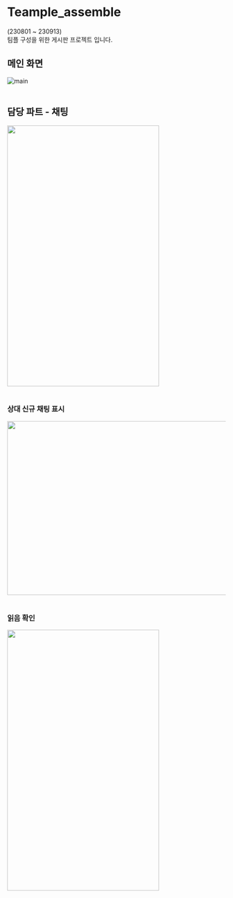 # Teample_assemble

(230801 ~ 230913)<br>
팀플 구성을 위한 게시판 프로젝트 입니다.

## 메인 화면
![main](https://github.com/Azsaii/Teample_assemble/assets/120641012/308e8d52-bf7b-4e80-b73c-1208dbbd9ce2)
<br><br>

## 담당 파트 - 채팅
<img src="https://private-user-images.githubusercontent.com/120641012/311892494-388d6eed-35a6-4cbd-b1bd-03359cb091c9.PNG?jwt=eyJhbGciOiJIUzI1NiIsInR5cCI6IkpXVCJ9.eyJpc3MiOiJnaXRodWIuY29tIiwiYXVkIjoicmF3LmdpdGh1YnVzZXJjb250ZW50LmNvbSIsImtleSI6ImtleTUiLCJleHAiOjE3MTAxOTk3ODksIm5iZiI6MTcxMDE5OTQ4OSwicGF0aCI6Ii8xMjA2NDEwMTIvMzExODkyNDk0LTM4OGQ2ZWVkLTM1YTYtNGNiZC1iMWJkLTAzMzU5Y2IwOTFjOS5QTkc_WC1BbXotQWxnb3JpdGhtPUFXUzQtSE1BQy1TSEEyNTYmWC1BbXotQ3JlZGVudGlhbD1BS0lBVkNPRFlMU0E1M1BRSzRaQSUyRjIwMjQwMzExJTJGdXMtZWFzdC0xJTJGczMlMkZhd3M0X3JlcXVlc3QmWC1BbXotRGF0ZT0yMDI0MDMxMVQyMzI0NDlaJlgtQW16LUV4cGlyZXM9MzAwJlgtQW16LVNpZ25hdHVyZT01NTI4Y2Q4YmQwZDc2NzlmMzNjN2ViMDJjZmM0NzQwZmYwNGQwMjRhYzk3ZGExM2E3OTA3NjNlZDgwMzNiOWNhJlgtQW16LVNpZ25lZEhlYWRlcnM9aG9zdCZhY3Rvcl9pZD0wJmtleV9pZD0wJnJlcG9faWQ9MCJ9.LELo0BGW5JzbWJLB94UXetvKXduF0RCCMkDiVTLH3UY"  width="350" height="600"/> 
<br><br>

### 상대 신규 채팅 표시
<img src="https://private-user-images.githubusercontent.com/120641012/311892505-0431415c-7d00-4210-a659-ea6873e86acc.PNG?jwt=eyJhbGciOiJIUzI1NiIsInR5cCI6IkpXVCJ9.eyJpc3MiOiJnaXRodWIuY29tIiwiYXVkIjoicmF3LmdpdGh1YnVzZXJjb250ZW50LmNvbSIsImtleSI6ImtleTUiLCJleHAiOjE3MTAxOTk3ODksIm5iZiI6MTcxMDE5OTQ4OSwicGF0aCI6Ii8xMjA2NDEwMTIvMzExODkyNTA1LTA0MzE0MTVjLTdkMDAtNDIxMC1hNjU5LWVhNjg3M2U4NmFjYy5QTkc_WC1BbXotQWxnb3JpdGhtPUFXUzQtSE1BQy1TSEEyNTYmWC1BbXotQ3JlZGVudGlhbD1BS0lBVkNPRFlMU0E1M1BRSzRaQSUyRjIwMjQwMzExJTJGdXMtZWFzdC0xJTJGczMlMkZhd3M0X3JlcXVlc3QmWC1BbXotRGF0ZT0yMDI0MDMxMVQyMzI0NDlaJlgtQW16LUV4cGlyZXM9MzAwJlgtQW16LVNpZ25hdHVyZT0wYTczZGE2Zjc0ZDRhODk3ZDc1ZjgxZDFlNzBlMTgzZjk5OTgyNTA4OWM2NzllOGJjZTc4NzU2NjA3YjRkMTViJlgtQW16LVNpZ25lZEhlYWRlcnM9aG9zdCZhY3Rvcl9pZD0wJmtleV9pZD0wJnJlcG9faWQ9MCJ9.b9vUyRPVY4LflVAlRXp1LsrSsuevkCaSN6WjRXwLUUA"  width="1200" height="400"/>
<br><br>

### 읽음 확인
<img src="https://private-user-images.githubusercontent.com/120641012/311892511-39f9e9ed-0541-4731-b7f4-0de1f41c8596.PNG?jwt=eyJhbGciOiJIUzI1NiIsInR5cCI6IkpXVCJ9.eyJpc3MiOiJnaXRodWIuY29tIiwiYXVkIjoicmF3LmdpdGh1YnVzZXJjb250ZW50LmNvbSIsImtleSI6ImtleTUiLCJleHAiOjE3MTAxOTk3ODksIm5iZiI6MTcxMDE5OTQ4OSwicGF0aCI6Ii8xMjA2NDEwMTIvMzExODkyNTExLTM5ZjllOWVkLTA1NDEtNDczMS1iN2Y0LTBkZTFmNDFjODU5Ni5QTkc_WC1BbXotQWxnb3JpdGhtPUFXUzQtSE1BQy1TSEEyNTYmWC1BbXotQ3JlZGVudGlhbD1BS0lBVkNPRFlMU0E1M1BRSzRaQSUyRjIwMjQwMzExJTJGdXMtZWFzdC0xJTJGczMlMkZhd3M0X3JlcXVlc3QmWC1BbXotRGF0ZT0yMDI0MDMxMVQyMzI0NDlaJlgtQW16LUV4cGlyZXM9MzAwJlgtQW16LVNpZ25hdHVyZT1kNmRkNzI4ZjFlYThkOTY0YWNkZGVmZGE0NjQ4NDdmNzlmMzU0NDQ2YTIzYjFjOTAzYzYwMjVkMThiNTNjYWY0JlgtQW16LVNpZ25lZEhlYWRlcnM9aG9zdCZhY3Rvcl9pZD0wJmtleV9pZD0wJnJlcG9faWQ9MCJ9.8mV6pw1IRrRl8ZSdImpst_u1HC8MqXKe_pySnKY6tKg"  width="350" height="600"/>
<br><br>
